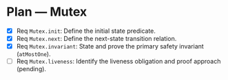 # Plan — Mutex

- [x] Req `Mutex.init`: Define the initial state predicate.
- [x] Req `Mutex.next`: Define the next-state transition relation.
- [x] Req `Mutex.invariant`: State and prove the primary safety invariant (`atMostOne`).
- [ ] Req `Mutex.liveness`: Identify the liveness obligation and proof approach (pending).